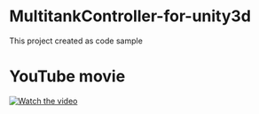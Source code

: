 # MultitankController-for-unity3d
This project created as code sample

# YouTube movie
[![Watch the video](https://img.youtube.com/vi/vnKLUeDStxo/maxresdefault.jpg)](https://youtu.be/vnKLUeDStxo)

